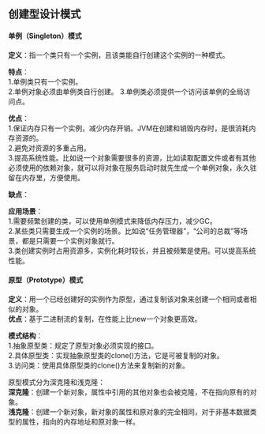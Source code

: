 ## 创建型设计模式
#### 单例（Singleton）模式  
**定义**：指一个类只有一个实例，且该类能自行创建这个实例的一种模式。  

**特点**：  
1.单例类只有一个实例。  
2.单例对象必须由单例类自行创建。
3.单例类必须提供一个访问该单例的全局访问点。

**优点**：  
1.保证内存只有一个实例，减少内存开销。JVM在创建和销毁内存时，是很消耗内存资源的。  
2.避免对资源的多重占用。  
3.提高系统性能。比如说一个对象需要很多的资源，比如读取配置文件或者有其他必须使用的依赖对象，就可以将对象在服务启动时就先生成一个单例对象，永久驻留在内存里，方便使用。

**缺点**：

**应用场景**：  
1.需要频繁创建的类，可以使用单例模式来降低内存压力，减少GC。  
2.某些类只需要生成一个实例的场景。比如说“任务管理器”，“公司的总裁”等场景，都是只需要一个实例对象就行。  
3.类创建实例时占用资源多，实例化耗时较长，并且被频繁是使用。可以提高系统性能。 

#### 原型（Prototype）模式
**定义**：用一个已经创建好的实例作为原型，通过复制该对象来创建一个相同或者相似的对象。  
**优点**：基于二进制流的复制，在性能上比new一个对象更高效。

**模式结构**：  
1.抽象原型类：规定了原型对象必须实现的接口。  
2.具体原型类：实现抽象原型类的clone()方法，它是可被复制的对象。  
3.访问类：使用具体原型类的clone()方法来复制新的对象。

原型模式分为深克隆和浅克隆：  
**深克隆**：创建一个新对象，属性中引用的其他对象也会被克隆，不在指向原有的对象。  
**浅克隆**：创建一个新对象，新对象的属性和原对象的完全相同，对于非基本数据类型的属性，指向的内存地址和原对象一样。
